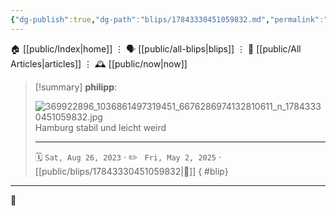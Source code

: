 ```yaml
---
{"dg-publish":true,"dg-path":"blips/17843330451059832.md","permalink":"/blips/17843330451059832/","title":"philipp on instagram @ 2023-08-26"}
---
```



<div class="transclusion internal-embed is-loaded"><div class="markdown-embed">




🏠 [[public/Index\|home]]  ⋮ 🗣️ [[public/all-blips\|blips]] ⋮  📝 [[public/All Articles\|articles]]  ⋮ 🕰️ [[public/now\|now]]


</div></div>


> [!summary] **philipp**:
>
> ![369922896_1036861497319451_6676286974132810611_n_17843330451059832.jpg](/img/user/attachments/369922896_1036861497319451_6676286974132810611_n_17843330451059832.jpg)
> Hamburg stabil und leicht weird
> - - -
>
> 🗓️ <code>Sat, Aug 26, 2023</code>  · ✏️ <code> Fri, May 2, 2025</code>  · [[public/blips/17843330451059832\|🔗]]
{ #blip}


- - -

 👾
